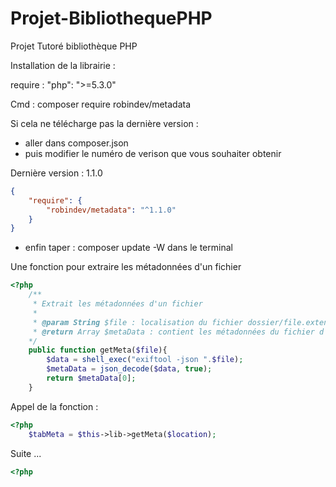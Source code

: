 # Projet-BibliothequePHP
Projet Tutoré bibliothèque PHP


Installation de la librairie :

require : "php": ">=5.3.0"


Cmd : composer require robindev/metadata

Si cela ne télécharge pas la dernière version :
- aller dans composer.json
- puis modifier le numéro de verison que vous souhaiter obtenir

Dernière version : 1.1.0

```json
{
    "require": {
        "robindev/metadata": "^1.1.0"
    }
}
```

- enfin taper : composer update -W dans le terminal













Une fonction pour extraire les métadonnées d'un fichier

```php
<?php
    /**
     * Extrait les métadonnées d'un fichier
     *
     * @param String $file : localisation du fichier dossier/file.extension
     * @return Array $metaData : contient les métadonnées du fichier d'entré
    */
    public function getMeta($file){
        $data = shell_exec("exiftool -json ".$file);
        $metaData = json_decode($data, true);
        return $metaData[0];
    }
```  

Appel de la fonction :

```php
<?php
    $tabMeta = $this->lib->getMeta($location);
```


Suite ...

```php
<?php

```
